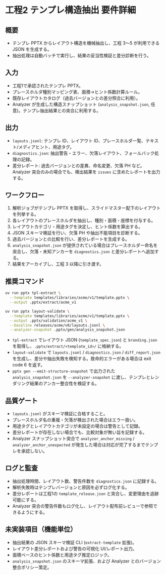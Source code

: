 # 工程2 テンプレ構造抽出 要件詳細

## 概要
- テンプレ PPTX からレイアウト構造を機械抽出し、工程 3〜5 が利用できる JSON を生成する。
- 抽出処理は自動バッチで実行し、結果の妥当性検証と差分診断を行う。

## 入力
- 工程1で承認されたテンプレ PPTX。
- プレースホルダ種別マッピング表、面積→ヒント係数計算ルール。
- 既存レイアウトカタログ（過去バージョンとの差分照合に利用）。
- Analyzer が生成した構造スナップショット (`analysis_snapshot.json`, 任意)。テンプレ抽出結果との突合に利用する。

## 出力
- `layouts.jsonl`: テンプレ ID、レイアウト ID、プレースホルダ一覧、テキスト/メディアヒント、用途タグ。
- `diagnostics.json`: 抽出警告・エラー、欠落レイアウト、フォールバック処理の記録。
- 差分レポート: 過去バージョンとの差異、命名変更、欠落 PH など。Analyzer 突合のみの場合でも、検出結果を `issues` に含めたレポートを出力する。

## ワークフロー
1. 解析ジョブがテンプレ PPTX を取得し、スライドマスター配下のレイアウトを列挙する。
2. 各レイアウトのプレースホルダを抽出し、種別・面積・座標を付与する。
3. レイアウトカテゴリ・用途タグを決定し、ヒント係数を算出する。
4. JSON スキーマ検証を行い、欠落 PH や抽出不能項目を診断する。
5. 過去バージョンとの比較を行い、差分レポートを生成する。
6. `analysis_snapshot.json` が提供されている場合はプレースホルダー命名を突合し、欠落・未知アンカーを `diagnostics.json` と差分レポートへ追加する。
7. 結果をアーカイブし、工程 3 以降に引き渡す。

## 推奨コマンド
```bash
uv run pptx tpl-extract \
  --template templates/libraries/acme/v1/template.pptx \
  --output .pptx/extract/acme_v1

uv run pptx layout-validate \
  --template templates/libraries/acme/v1/template.pptx \
  --output .pptx/validation/acme_v1 \
  --baseline releases/acme/v0/layouts.jsonl \
  --analyzer-snapshot .pptx/gen/analysis_snapshot.json
```
- `tpl-extract` でレイアウト JSON (`template_spec.json`) と `branding.json` を取得し、`.pptx/extract/<template_id>/` に格納する。
- `layout-validate` で `layouts.jsonl` / `diagnostics.json` / `diff_report.json` を生成し、差分や抽出失敗を検知する。致命的エラーがある場合は exit code 6 を返す。
- `pptx gen --emit-structure-snapshot` で出力された `analysis_snapshot.json` を `--analyzer-snapshot` に渡し、テンプレとレンダリング結果のアンカー整合性を検証する。

## 品質ゲート
- `layouts.jsonl` がスキーマ検証に合格すること。
- プレースホルダ名の重複・欠落が検出された場合はエラー扱い。
- 用途タグとレイアウトカテゴリが未設定の場合は警告として記録。
- 差分レポートが存在しない場合でも、比較対象が無い旨を記録する。
- Analyzer スナップショット突合で `analyzer_anchor_missing` / `analyzer_anchor_unexpected` が発生した場合は対応が完了するまでテンプレを承認しない。

## ログと監査
- 抽出処理時間、レイアウト数、警告件数を `diagnostics.json` に記録する。
- 解析失敗時はテンプレバージョンと原因を必ずログ化する。
- 差分レポートは工程1の `template_release.json` と突合し、変更理由を追跡可能にする。
- Analyzer 突合の警告件数もログ化し、レイアウト配布前レビューで参照できるようにする。

## 未実装項目（機能単位）
- 抽出結果の JSON スキーマ検証 CLI (`extract-template` 拡張)。
- レイアウト差分レポートおよび警告の可視化 UI/レポート出力。
- 面積ベースのヒント係数と用途タグ推定ロジック。
- `analysis_snapshot.json` のスキーマ拡張、および Analyzer とのバージョン整合ポリシー策定。
